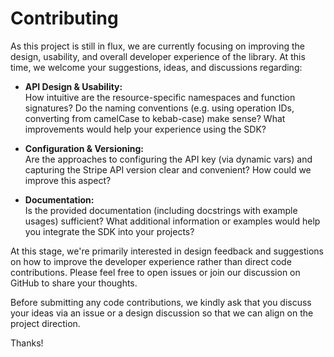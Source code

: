 # Contributing

As this project is still in flux, we are currently focusing on improving the design, usability, and overall developer experience of the library. At this time, we welcome your suggestions, ideas, and discussions regarding:

- **API Design & Usability:**  
  How intuitive are the resource-specific namespaces and function signatures? Do the naming conventions (e.g. using operation IDs, converting from camelCase to kebab-case) make sense? What improvements would help your experience using the SDK?

- **Configuration & Versioning:**  
  Are the approaches to configuring the API key (via dynamic vars) and capturing the Stripe API version clear and convenient? How could we improve this aspect?

- **Documentation:**  
  Is the provided documentation (including docstrings with example usages) sufficient? What additional information or examples would help you integrate the SDK into your projects?

At this stage, we're primarily interested in design feedback and suggestions on how to improve the developer experience rather than direct code contributions. Please feel free to open issues or join our discussion on GitHub to share your thoughts.

Before submitting any code contributions, we kindly ask that you discuss your ideas via an issue or a design discussion so that we can align on the project direction.

Thanks!